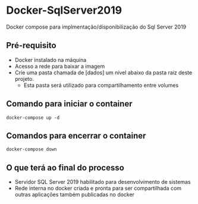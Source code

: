 # Docker-SqlServer2019
Docker compose para implmentação/disponibilização do Sql Server 2019

## Pré-requisito
- Docker instalado na máquina
- Acesso a rede para baixar a imagem
- Crie uma pasta chamada de [dados] um nível abaixo da pasta raiz deste projeto.
  - Esta pasta será utilizado para compartilhamento entre volumes

## Comando para iniciar o container
```
docker-compose up -d
```

## Comandos para encerrar o container
```
docker-compose down
```

## O que terá ao final do processo
- Servidor SQL Server 2019 habilitado para desenvolvimento de sistemas
- Rede interna no docker criada e pronta para ser compartilhada com outras aplicações também publicadas no docker
